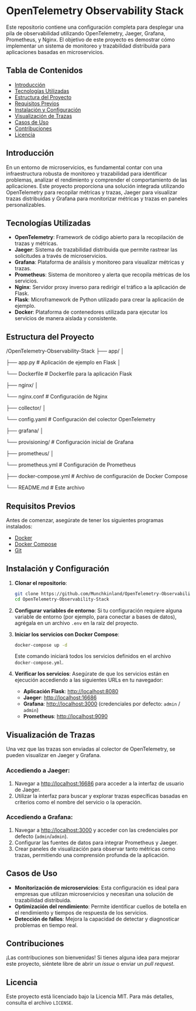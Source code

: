 # OpenTelemetry Observability Stack

Este repositorio contiene una configuración completa para desplegar una pila de observabilidad utilizando OpenTelemetry, Jaeger, Grafana, Prometheus, y Nginx. El objetivo de este proyecto es demostrar cómo implementar un sistema de monitoreo y trazabilidad distribuida para aplicaciones basadas en microservicios.

## Tabla de Contenidos

- [Introducción](#introducción)
- [Tecnologías Utilizadas](#tecnologías-utilizadas)
- [Estructura del Proyecto](#estructura-del-proyecto)
- [Requisitos Previos](#requisitos-previos)
- [Instalación y Configuración](#instalación-y-configuración)
- [Visualización de Trazas](#visualización-de-trazas)
- [Casos de Uso](#casos-de-uso)
- [Contribuciones](#contribuciones)
- [Licencia](#licencia)

## Introducción

En un entorno de microservicios, es fundamental contar con una infraestructura robusta de monitoreo y trazabilidad para identificar problemas, analizar el rendimiento y comprender el comportamiento de las aplicaciones. Este proyecto proporciona una solución integrada utilizando OpenTelemetry para recopilar métricas y trazas, Jaeger para visualizar trazas distribuidas y Grafana para monitorizar métricas y trazas en paneles personalizables.

## Tecnologías Utilizadas

- **OpenTelemetry**: Framework de código abierto para la recopilación de trazas y métricas.
- **Jaeger**: Sistema de trazabilidad distribuida que permite rastrear las solicitudes a través de microservicios.
- **Grafana**: Plataforma de análisis y monitoreo para visualizar métricas y trazas.
- **Prometheus**: Sistema de monitoreo y alerta que recopila métricas de los servicios.
- **Nginx**: Servidor proxy inverso para redirigir el tráfico a la aplicación de Flask.
- **Flask**: Microframework de Python utilizado para crear la aplicación de ejemplo.
- **Docker**: Plataforma de contenedores utilizada para ejecutar los servicios de manera aislada y consistente.

## Estructura del Proyecto

/OpenTelemetry-Observability-Stack 
├── app/ │

├── app.py # Aplicación de ejemplo en Flask │

└── Dockerfile # Dockerfile para la aplicación Flask 

├── nginx/ │ 

└── nginx.conf # Configuración de Nginx

├── collector/ │

└── config.yaml # Configuración del colector OpenTelemetry 

├── grafana/ │ 

└── provisioning/ # Configuración inicial de Grafana 

├── prometheus/ │ 

└── prometheus.yml # Configuración de Prometheus 

├── docker-compose.yml # Archivo de configuración de Docker Compose 

└── README.md # Este archivo


## Requisitos Previos

Antes de comenzar, asegúrate de tener los siguientes programas instalados:

- [Docker](https://www.docker.com/get-started)
- [Docker Compose](https://docs.docker.com/compose/install/)
- [Git](https://git-scm.com/)

## Instalación y Configuración

1. **Clonar el repositorio**:

    ```bash
    git clone https://github.com/Munchkinland/OpenTelemetry-Observability-Stack.git
    cd OpenTelemetry-Observability-Stack
    ```

2. **Configurar variables de entorno**: Si tu configuración requiere alguna variable de entorno (por ejemplo, para conectar a bases de datos), agrégala en un archivo `.env` en la raíz del proyecto.

3. **Iniciar los servicios con Docker Compose**:

    ```bash
    docker-compose up -d
    ```

    Este comando iniciará todos los servicios definidos en el archivo `docker-compose.yml`.

4. **Verificar los servicios**: Asegúrate de que los servicios están en ejecución accediendo a las siguientes URLs en tu navegador:

    - **Aplicación Flask**: [http://localhost:8080](http://localhost:8080)
    - **Jaeger**: [http://localhost:16686](http://localhost:16686)
    - **Grafana**: [http://localhost:3000](http://localhost:3000) (credenciales por defecto: `admin` / `admin`)
    - **Prometheus**: [http://localhost:9090](http://localhost:9090)

## Visualización de Trazas

Una vez que las trazas son enviadas al colector de OpenTelemetry, se pueden visualizar en Jaeger y Grafana.

### Accediendo a Jaeger:

1. Navegar a [http://localhost:16686](http://localhost:16686) para acceder a la interfaz de usuario de Jaeger.
2. Utilizar la interfaz para buscar y explorar trazas específicas basadas en criterios como el nombre del servicio o la operación.

### Accediendo a Grafana:

1. Navegar a [http://localhost:3000](http://localhost:3000) y acceder con las credenciales por defecto (`admin`/`admin`).
2. Configurar las fuentes de datos para integrar Prometheus y Jaeger.
3. Crear paneles de visualización para observar tanto métricas como trazas, permitiendo una comprensión profunda de la aplicación.

## Casos de Uso

- **Monitorización de microservicios**: Esta configuración es ideal para empresas que utilizan microservicios y necesitan una solución de trazabilidad distribuida.
- **Optimización del rendimiento**: Permite identificar cuellos de botella en el rendimiento y tiempos de respuesta de los servicios.
- **Detección de fallos**: Mejora la capacidad de detectar y diagnosticar problemas en tiempo real.

## Contribuciones

¡Las contribuciones son bienvenidas! Si tienes alguna idea para mejorar este proyecto, siéntete libre de abrir un *issue* o enviar un *pull request*.

## Licencia

Este proyecto está licenciado bajo la Licencia MIT. Para más detalles, consulta el archivo `LICENSE`.
